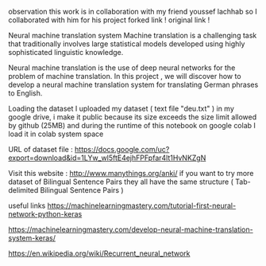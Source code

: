 observation
this work is in collaboration with my friend youssef lachhab so I collaborated with him for his project forked link ! original link !

Neural machine translation system
Machine translation is a challenging task that traditionally involves large statistical models developed using highly sophisticated linguistic knowledge.

Neural machine translation is the use of deep neural networks for the problem of machine translation. In this project , we will discover how to develop a neural machine translation system for translating German phrases to English.

Loading the dataset
I uploaded my dataset ( text file "deu.txt" ) in my google drive, i make it public because its size exceeds the size limit allowed by github (25MB) and during the runtime of this notebook on google colab I load it in colab system space

URL of dataset file : https://docs.google.com/uc?export=download&id=1LYw_wl5ftE4ejhFPFpfar4lt1HvNKZgN

Visit this website : http://www.manythings.org/anki/ if you want to try more dataset of Bilingual Sentence Pairs they all have the same structure ( Tab-delimited Bilingual Sentence Pairs )

useful links
https://machinelearningmastery.com/tutorial-first-neural-network-python-keras

https://machinelearningmastery.com/develop-neural-machine-translation-system-keras/

https://en.wikipedia.org/wiki/Recurrent_neural_network
